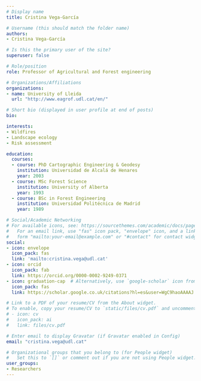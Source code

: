 ```yaml
---
# Display name
title: Cristina Vega-García

# Username (this should match the folder name)
authors:
- Cristina Vega-García

# Is this the primary user of the site?
superuser: false

# Role/position
role: Professor of Agricultural and Forest engineering

# Organizations/Affiliations
organizations:
- name: University of Lleida
  url: "http://www.eagrof.udl.cat/en/"

# Short bio (displayed in user profile at end of posts)
bio: 

interests:
- Wildfires
- Landscape ecology
- Risk assessment

education:
  courses:
  - course: PhD Cartographic Engineering & Geodesy
    institution: Universidad de Alcalá de Henares
    year: 2003
  - course: MSc Forest Science
    institution: University of Alberta
    year: 1993
  - course: BSc in Forest Engineering
    institution: Universidad Politécnica de Madrid 
    year: 1989

# Social/Academic Networking
# For available icons, see: https://sourcethemes.com/academic/docs/page-builder/#icons
#   For an email link, use "fas" icon pack, "envelope" icon, and a link in the
#   form "mailto:your-email@example.com" or "#contact" for contact widget.
social:
- icon: envelope
  icon_pack: fas
  link: 'mailto:cristina.vega@udl.cat'
- icon: orcid
  icon_pack: fab
  link: https://orcid.org/0000-0002-9249-0371 
- icon: graduation-cap  # Alternatively, use `google-scholar` icon from `ai` icon pack
  icon_pack: fas
  link: https://scholar.google.co.uk/citations?hl=es&user=WgC9haoAAAAJ

# Link to a PDF of your resume/CV from the About widget.
# To enable, copy your resume/CV to `static/files/cv.pdf` and uncomment the lines below.
# - icon: cv
#   icon_pack: ai
#   link: files/cv.pdf

# Enter email to display Gravatar (if Gravatar enabled in Config)
email: "cristina.vega@udl.cat"

# Organizational groups that you belong to (for People widget)
#   Set this to `[]` or comment out if you are not using People widget.
user_groups:
- Researchers
---
```


